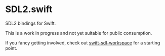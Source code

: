 # SDL2.swift

SDL2 bindings for Swift.

This is a work in progress and not yet suitable for public consumption.

If you fancy getting involved, check out [swift-sdl-workspace](https://github.com/jaz303/swift-sdl-workspace) for a starting point.